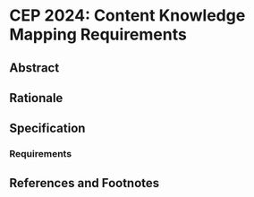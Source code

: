 # CEP 2024: Content Knowledge Mapping Requirements

## Abstract

## Rationale

## Specification

### Requirements


## References and Footnotes


